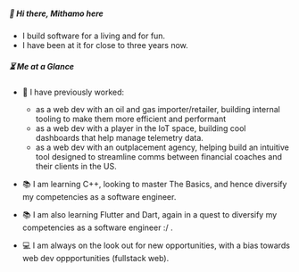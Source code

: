 ##### :wave: Hi there, Mithamo here

- I build software for a living and for fun.
- I have been at it for close to three years now.

##### :hourglass_flowing_sand: Me at a Glance

- :construction_worker: I have previously worked:
  - as a web dev with an oil and gas importer/retailer, building internal tooling to make them more efficient and performant
  - as a web dev with a player in the IoT space, building cool dashboards that help manage telemetry data.
  - as a web dev with an outplacement agency, helping build an intuitive tool designed to streamline comms between financial coaches and their clients in the US.


- :books: I am learning C++, looking to master The Basics, and hence diversify my competencies as a software engineer.
- :books: I am also learning Flutter and Dart, again in a quest to diversify my competencies as a software engineer :/ .

- :computer: I am always on the look out for new opportunities, with a bias towards web dev oppportunities (fullstack web).

